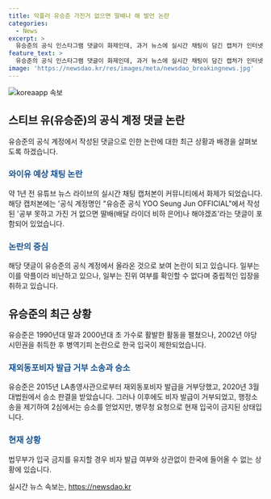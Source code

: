 ```yaml
---
title: 악플러 유승준 가진거 없으면 딸배나 해 발언 논란
categories:
  - News
excerpt: >
  유승준의 공식 인스타그램 댓글이 화제인데, 과거 뉴스에 실시간 채팅이 담긴 캡처가 인터넷 커뮤니티에서 주목 받고 있다. 해당 댓글은 배달 라이더 파업 이슈를 다룬 뉴스 영상과 관련돼, 유승준의 공식 계정에서 올라온 것으로 보인다. 이에 대한 논란이 일고 있다. 유승준은 1990년대 말과 2000년대 초 가수로 활약했으나 병역기피 논란으로 인해 국내 입국이 제한된 바 있다. 최근 LA 총영사관을 상대로 소송을 제기하고 승소 판결을 받았으나, 여전히 한국 입국이 제한된 상태이다.
feature_text: >
  유승준의 공식 인스타그램 댓글이 화제인데, 과거 뉴스에 실시간 채팅이 담긴 캡처가 인터넷 커뮤니티에서 주목 받고 있다. 해당 댓글은 배달 라이더 파업 이슈를 다룬 뉴스 영상과 관련돼, 유승준의 공식 계정에서 올라온 것으로 보인다. 이에 대한 논란이 일고 있다. 유승준은 1990년대 말과 2000년대 초 가수로 활약했으나 병역기피 논란으로 인해 국내 입국이 제한된 바 있다. 최근 LA 총영사관을 상대로 소송을 제기하고 승소 판결을 받았으나, 여전히 한국 입국이 제한된 상태이다.
image: 'https://newsdao.kr/res/images/meta/newsdao_breakingnews.jpg'
---
```


<p><img src="https://newsdao.kr/res/images/meta/newsdao_breakingnews.jpg" alt="koreaapp 속보" /></p>

<h2 data-ke-size="size26">스티브 유(유승준)의 공식 계정 댓글 논란</h2>

<p data-ke-size="size16">유승준의 공식 계정에서 작성된 댓글으로 인한 논란에 대한 최근 상황과 배경을 살펴보도록 하겠습니다.</p>

<h3><b><span style="color: #1a5490;">와이유 예상 채팅 논란</span></b></h3>

<p data-ke-size="size16">약 1년 전 유튜브 뉴스 라이브의 실시간 채팅 캡처본이 커뮤니티에서 화제가 되었습니다. 해당 캡처본에는 '공식 계정명인 "유승준 공식 YOO Seung Jun OFFICIAL"에서 작성된 '공부 못하고 가진 거 없으면 딸배(배달 라이더 비하 은어)나 해야겠죠'라는 댓글이 포함되어 있었습니다.</p>

<h3><b><span style="color: #1a5490;">논란의 중심</span></b></h3>

<p data-ke-size="size16">해당 댓글이 유승준의 공식 계정에서 올라온 것으로 보여 논란이 되고 있습니다. 일부는 이를 악플이라 비난하고 있으나, 일부는 진위 여부를 확인할 수 없다며 중립적인 입장을 취하고 있습니다.</p>

<h2 data-ke-size="size26">유승준의 최근 상황</h2>

<p data-ke-size="size16">유승준은 1990년대 말과 2000년대 초 가수로 활발한 활동을 펼쳤으나, 2002년 야당 시민권을 취득한 후 병역기피 논란으로 한국 입국이 제한되었습니다.</p>

<h3><b><span style="color: #1a5490;">재외동포비자 발급 거부 소송과 승소</span></b></h3>

<p data-ke-size="size16">유승준은 2015년 LA총영사관으로부터 재외동포비자 발급을 거부당했고, 2020년 3월 대법원에서 승소 판결을 받았습니다. 그러나 이후에도 비자 발급이 거부되었고, 행정소송을 제기하여 2심에서는 승소를 얻었지만, 병무청 요청으로 현재 입국이 금지된 상태입니다.</p>

<h3><b><span style="color: #1a5490;">현재 상황</span></b></h3>

<p data-ke-size="size16">법무부가 입국 금지를 유지할 경우 비자 발급 여부와 상관없이 한국에 들어올 수 없는 상황에 있습니다.</p> 
실시간 뉴스 속보는, <a href="https://newsdao.kr" rel="dofollow">https://newsdao.kr</a>



